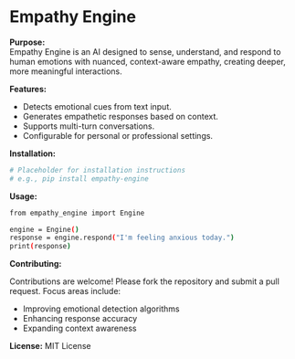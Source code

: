 # Empathy Engine

**Purpose:**  
Empathy Engine is an AI designed to sense, understand, and respond to human emotions with nuanced, context-aware empathy, creating deeper, more meaningful interactions.

**Features:**  
* Detects emotional cues from text input.  
* Generates empathetic responses based on context.  
* Supports multi-turn conversations.  
* Configurable for personal or professional settings.

**Installation:**  
```bash
# Placeholder for installation instructions
# e.g., pip install empathy-engine
```

**Usage:**
```bash
from empathy_engine import Engine

engine = Engine()
response = engine.respond("I'm feeling anxious today.")
print(response)
```

**Contributing:**

Contributions are welcome! Please fork the repository and submit a pull request. Focus areas include:
* Improving emotional detection algorithms
* Enhancing response accuracy
* Expanding context awareness

**License:**
MIT License





